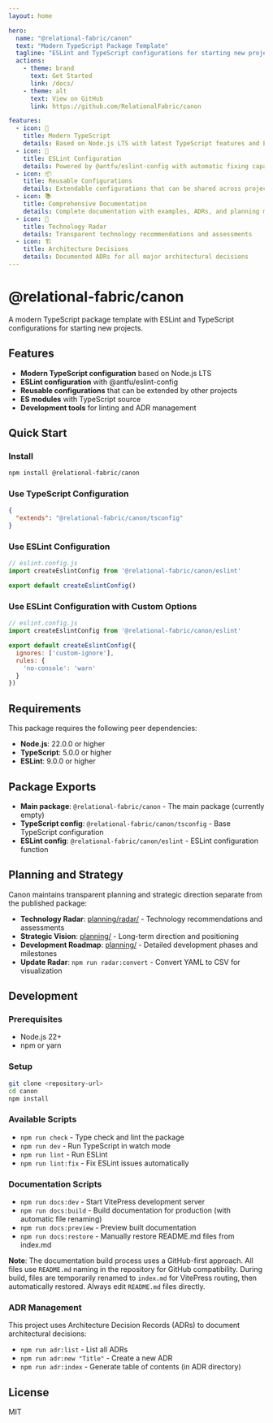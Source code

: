 ```yaml
---
layout: home

hero:
  name: "@relational-fabric/canon"
  text: "Modern TypeScript Package Template"
  tagline: "ESLint and TypeScript configurations for starting new projects"
  actions:
    - theme: brand
      text: Get Started
      link: /docs/
    - theme: alt
      text: View on GitHub
      link: https://github.com/RelationalFabric/canon

features:
  - icon: 🚀
    title: Modern TypeScript
    details: Based on Node.js LTS with latest TypeScript features and ES modules support
  - icon: 🔧
    title: ESLint Configuration
    details: Powered by @antfu/eslint-config with automatic fixing capabilities
  - icon: 📦
    title: Reusable Configurations
    details: Extendable configurations that can be shared across projects
  - icon: 📚
    title: Comprehensive Documentation
    details: Complete documentation with examples, ADRs, and planning materials
  - icon: 🎯
    title: Technology Radar
    details: Transparent technology recommendations and assessments
  - icon: 🏗️
    title: Architecture Decisions
    details: Documented ADRs for all major architectural decisions
---
```


# @relational-fabric/canon

A modern TypeScript package template with ESLint and TypeScript configurations for starting new projects.

## Features

- **Modern TypeScript configuration** based on Node.js LTS
- **ESLint configuration** with @antfu/eslint-config
- **Reusable configurations** that can be extended by other projects
- **ES modules** with TypeScript source
- **Development tools** for linting and ADR management

## Quick Start

### Install

```bash
npm install @relational-fabric/canon
```

### Use TypeScript Configuration

```json
{
  "extends": "@relational-fabric/canon/tsconfig"
}
```

### Use ESLint Configuration

```javascript
// eslint.config.js
import createEslintConfig from '@relational-fabric/canon/eslint'

export default createEslintConfig()
```

### Use ESLint Configuration with Custom Options

```javascript
// eslint.config.js
import createEslintConfig from '@relational-fabric/canon/eslint'

export default createEslintConfig({
  ignores: ['custom-ignore'],
  rules: {
    'no-console': 'warn'
  }
})
```

## Requirements

This package requires the following peer dependencies:

- **Node.js**: 22.0.0 or higher
- **TypeScript**: 5.0.0 or higher
- **ESLint**: 9.0.0 or higher

## Package Exports

- **Main package**: `@relational-fabric/canon` - The main package (currently empty)
- **TypeScript config**: `@relational-fabric/canon/tsconfig` - Base TypeScript configuration
- **ESLint config**: `@relational-fabric/canon/eslint` - ESLint configuration function

## Planning and Strategy

Canon maintains transparent planning and strategic direction separate from the published package:

- **Technology Radar**: [planning/radar/](planning/radar/) - Technology recommendations and assessments
- **Strategic Vision**: [planning/](planning/) - Long-term direction and positioning
- **Development Roadmap**: [planning/](planning/) - Detailed development phases and milestones
- **Update Radar**: `npm run radar:convert` - Convert YAML to CSV for visualization

## Development

### Prerequisites

- Node.js 22+
- npm or yarn

### Setup

```bash
git clone <repository-url>
cd canon
npm install
```

### Available Scripts

- `npm run check` - Type check and lint the package
- `npm run dev` - Run TypeScript in watch mode
- `npm run lint` - Run ESLint
- `npm run lint:fix` - Fix ESLint issues automatically

### Documentation Scripts

- `npm run docs:dev` - Start VitePress development server
- `npm run docs:build` - Build documentation for production (with automatic file renaming)
- `npm run docs:preview` - Preview built documentation
- `npm run docs:restore` - Manually restore README.md files from index.md

**Note**: The documentation build process uses a GitHub-first approach. All files use `README.md` naming in the repository for GitHub compatibility. During build, files are temporarily renamed to `index.md` for VitePress routing, then automatically restored. Always edit `README.md` files directly.

### ADR Management

This project uses Architecture Decision Records (ADRs) to document architectural decisions:

- `npm run adr:list` - List all ADRs
- `npm run adr:new "Title"` - Create a new ADR
- `npm run adr:index` - Generate table of contents (in ADR directory)

## License

MIT
